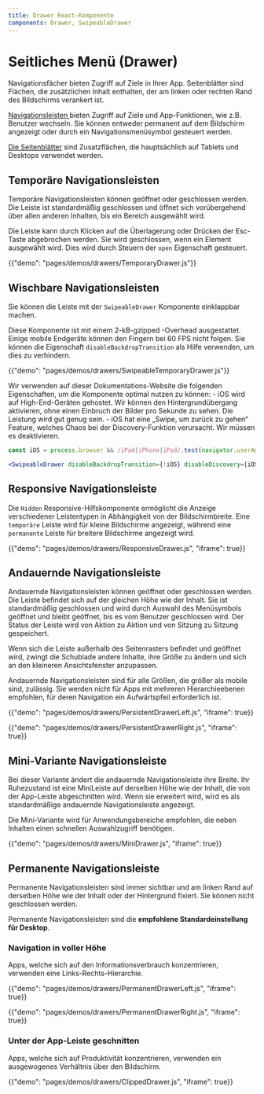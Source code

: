```yaml
---
title: Drawer React-Komponente
components: Drawer, SwipeableDrawer
---
```


# Seitliches Menü (Drawer)

<p class="description">Navigationsfächer bieten Zugriff auf Ziele in Ihrer App. Seitenblätter sind Flächen, die zusätzlichen Inhalt enthalten, der am linken oder rechten Rand des Bildschirms verankert ist.</p>

[Navigationsleisten ](https://material.io/design/components/navigation-drawer.html) bieten Zugriff auf Ziele und App-Funktionen, wie z.B. Benutzer wechseln. Sie können entweder permanent auf dem Bildschirm angezeigt oder durch ein Navigationsmenüsymbol gesteuert werden.

[Die Seitenblätter](https://material.io/design/components/sheets-side.html) sind Zusatzflächen, die hauptsächlich auf Tablets und Desktops verwendet werden.

## Temporäre Navigationsleisten

Temporäre Navigationsleisten können geöffnet oder geschlossen werden. Die Leiste ist standardmäßig geschlossen und öffnet sich vorübergehend über allen anderen Inhalten, bis ein Bereich ausgewählt wird.

Die Leiste kann durch Klicken auf die Überlagerung oder Drücken der Esc-Taste abgebrochen werden. Sie wird geschlossen, wenn ein Element ausgewählt wird. Dies wird durch Steuern der `open` Eigenschaft gesteuert.

{{"demo": "pages/demos/drawers/TemporaryDrawer.js"}}

## Wischbare Navigationsleisten

Sie können die Leiste mit der `SwipeableDrawer` Komponente einklappbar machen.

Diese Komponente ist mit einem 2-kB-gzipped -Overhead ausgestattet. Einige mobile Endgeräte können den Fingern bei 60 FPS nicht folgen. Sie können die Eigenschaft `disableBackdropTransition` als Hilfe verwenden, um dies zu verhindern.

{{"demo": "pages/demos/drawers/SwipeableTemporaryDrawer.js"}}

Wir verwenden auf dieser Dokumentations-Website die folgenden Eigenschaften, um die Komponente optimal nutzen zu können: - iOS wird auf High-End-Geräten gehostet. Wir können den Hintergrundübergang aktivieren, ohne einen Einbruch der Bilder pro Sekunde zu sehen. Die Leistung wird gut genug sein. - iOS hat eine „Swipe, um zurück zu gehen“ Feature, welches Chaos bei der Discovery-Funktion verursacht. Wir müssen es deaktivieren.

```jsx
const iOS = process.browser && /iPad|iPhone|iPod/.test(navigator.userAgent);

<SwipeableDrawer disableBackdropTransition={!iOS} disableDiscovery={iOS} />;
```

## Responsive Navigationsleiste

Die `Hidden` Responsive-Hilfskomponente ermöglicht die Anzeige verschiedener Leistentypen in Abhängigkeit von der Bildschirmbreite. Eine `temporäre` Leiste wird für kleine Bildschirme angezeigt, während eine `permanente` Leiste für breitere Bildschirme angezeigt wird.

{{"demo": "pages/demos/drawers/ResponsiveDrawer.js", "iframe": true}}

## Andauernde Navigationsleiste

Andauernde Navigationsleisten können geöffnet oder geschlossen werden. Die Leiste befindet sich auf der gleichen Höhe wie der Inhalt. Sie ist standardmäßig geschlossen und wird durch Auswahl des Menüsymbols geöffnet und bleibt geöffnet, bis es vom Benutzer geschlossen wird. Der Status der Leiste wird von Aktion zu Aktion und von Sitzung zu Sitzung gespeichert.

Wenn sich die Leiste außerhalb des Seitenrasters befindet und geöffnet wird, zwingt die Schublade andere Inhalte, ihre Größe zu ändern und sich an den kleineren Ansichtsfenster anzupassen.

Andauernde Navigationsleisten sind für alle Größen, die größer als mobile sind, zulässig. Sie werden nicht für Apps mit mehreren Hierarchieebenen empfohlen, für deren Navigation ein Aufwärtspfeil erforderlich ist.

{{"demo": "pages/demos/drawers/PersistentDrawerLeft.js", "iframe": true}}

{{"demo": "pages/demos/drawers/PersistentDrawerRight.js", "iframe": true}}

## Mini-Variante Navigationsleiste

Bei dieser Variante ändert die andauernde Navigationsleiste ihre Breite. Ihr Ruhezustand ist eine MiniLeiste auf derselben Höhe wie der Inhalt, die von der App-Leiste abgeschnitten wird. Wenn sie erweitert wird, wird es als standardmäßige andauernde Navigationsleiste angezeigt.

Die Mini-Variante wird für Anwendungsbereiche empfohlen, die neben Inhalten einen schnellen Auswahlzugriff benötigen.

{{"demo": "pages/demos/drawers/MiniDrawer.js", "iframe": true}}

## Permanente Navigationsleiste

Permanente Navigationsleisten sind immer sichtbar und am linken Rand auf derselben Höhe wie der Inhalt oder der Hintergrund fixiert. Sie können nicht geschlossen werden.

Permanente Navigationsleisten sind die **empfohlene Standardeinstellung für Desktop**.

### Navigation in voller Höhe

Apps, welche sich auf den Informationsverbrauch konzentrieren, verwenden eine Links-Rechts-Hierarchie.

{{"demo": "pages/demos/drawers/PermanentDrawerLeft.js", "iframe": true}}

{{"demo": "pages/demos/drawers/PermanentDrawerRight.js", "iframe": true}}

### Unter der App-Leiste geschnitten

Apps, welche sich auf Produktivität konzentrieren, verwenden ein ausgewogenes Verhältnis über den Bildschirm.

{{"demo": "pages/demos/drawers/ClippedDrawer.js", "iframe": true}}
